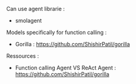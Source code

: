 Can use agent librarie : 
- smolagent

Models specifically for function calling : 
- Gorilla : https://github.com/ShishirPatil/gorilla

Ressources : 
- Function calling Agent VS ReAct Agent : https://github.com/ShishirPatil/gorilla